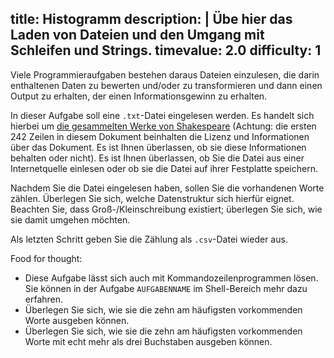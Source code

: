 title: Histogramm
description: |
  Übe hier das Laden von Dateien und den Umgang mit Schleifen und Strings.
timevalue: 2.0
difficulty: 1
---
Viele Programmieraufgaben bestehen daraus Dateien einzulesen, die darin enthaltenen Daten zu bewerten und/oder zu transformieren und dann einen Output zu erhalten, der einen Informationsgewinn zu erhalten.

In dieser Aufgabe soll eine `.txt`-Datei eingelesen werden. Es handelt sich hierbei um [die gesammelten Werke von Shakespeare](https://ocw.mit.edu/ans7870/6/6.006/s08/lecturenotes/files/t8.shakespeare.txt) (Achtung: die ersten 242 Zeilen in diesem Dokument beinhalten die Lizenz und Informationen über das Dokument. Es ist Ihnen überlassen, ob sie diese Informationen behalten oder nicht). Es ist Ihnen überlassen, ob Sie die Datei aus einer Internetquelle einlesen oder ob sie die Datei auf ihrer Festplatte speichern.

Nachdem Sie die Datei eingelesen haben, sollen Sie die vorhandenen Worte zählen. Überlegen Sie sich, welche Datenstruktur sich hierfür eignet. Beachten Sie, dass Groß-/Kleinschreibung existiert; überlegen Sie sich, wie sie damit umgehen möchten.

Als letzten Schritt geben Sie die Zählung als `.csv`-Datei wieder aus.

Food for thought:

- Diese Aufgabe lässt sich auch mit Kommandozeilenprogrammen lösen. Sie können in der Aufgabe `AUFGABENNAME` im Shell-Bereich mehr dazu erfahren.
- Überlegen Sie sich, wie sie die zehn am häufigsten vorkommenden Worte ausgeben können.
- Überlegen Sie sich, wie sie die zehn am häufigsten vorkommenden Worte mit echt mehr als drei Buchstaben ausgeben können.
